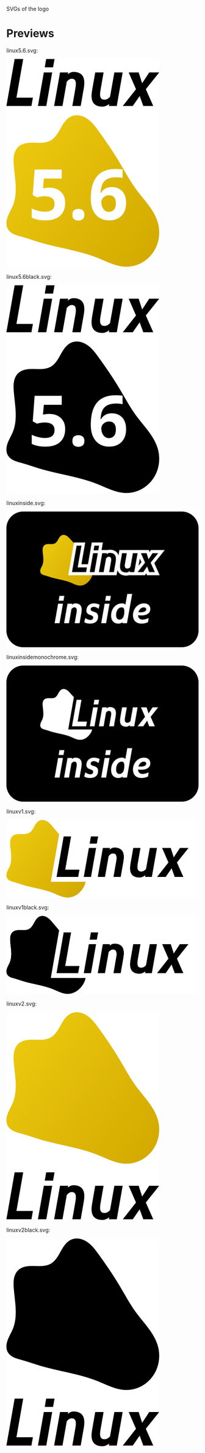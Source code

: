 SVGs of the logo

# Previews

linux5.6.svg:

![preview](./linux5.6.svg)

linux5.6black.svg:

![preview](./linux5.6black.svg)

linuxinside.svg:

![preview](./linuxinside.svg)

linuxinsidemonochrome.svg:

![preview](./linuxinsidemonochrome.svg)


linuxv1.svg:

![preview](./linuxv1.svg)


linuxv1black.svg:

![preview](./linuxv1black.svg)

linuxv2.svg:

![preview](./linuxv2.svg)


linuxv2black.svg:

![preview](./linuxv2black.svg)
